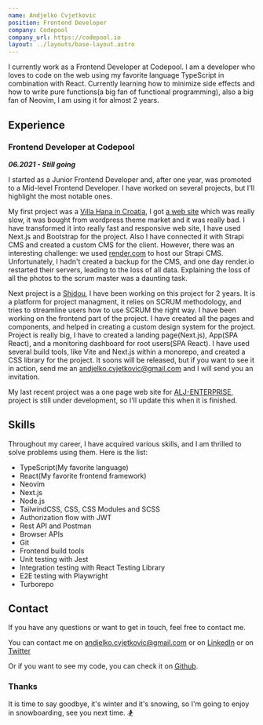 ```yaml
---
name: Andjelko Cvjetkovic
position: Frontend Developer
company: Codepool
company_url: https://codepool.io
layout: ../layouts/base-layout.astro
---
```


I currently work as a Frontend Developer at Codepool. 
I am a developer who loves to code on the web using my favorite language TypeScript in combination with React.
Currently learning how to minimize side effects and how to write pure functions(a big fan of functional programming), also a big fan of Neovim, I am using it for almost 2 years.



## Experience

### Frontend Developer at Codepool

***06.2021 - Still going*** 

I started as a Junior Frontend Developer and, after one year, was promoted to a Mid-level Frontend Developer.
I have worked on several projects, but I'll highlight the most notable ones.


My first project was a [Villa Hana in Croatia](https://villahana-croatia.com/), I got [a web site](https://villa-hana.vercel.app/) which was really slow, it was bought from wordpress theme market and it was really bad.
I have transformed it into really fast and responsive web site, I have used Next.js and Bootstrap for the project.
Also I have connected it with Strapi CMS and created a custom CMS for the client. 
However, there was an interesting challenge: we used [render.com](https://render.com/) to host our Strapi CMS. Unfortunately, I hadn't created a backup for the CMS, and one day render.io restarted their servers, leading to the loss of all data. Explaining the loss of all the photos to the scrum master was a daunting task.


Next project is a [Shidou](https://app.shidou.io), I have been working on this project for 2 years.
It is a platform for project managment, it relies on SCRUM methodology, and tries to streamline users how to use SCRUM the right way.
I have been working on the frontend part of the project. I have created all the pages and components, and helped in creating a custom design system for the project.
Project is really big, I have to created a landing page(Next.js), App(SPA React), and a monitoring dashboard for root users(SPA React). 
I have used several build tools, like Vite and Next.js within a monorepo, and created a CSS library for the project. 
It soons will be released, but if you want to see it in action, send me an [andjelko.cvjetkovic@gmail.com](mailto:andjelko.cvjetkovic@gmail.com) and I will send you an invitation.


My last recent project was a one page web site for [ALJ-ENTERPRISE](https://alj-web.vercel.app/en), project is still under development, so I'll update this when it is finished.



## Skills

Throughout my career, I have acquired various skills, and I am thrilled to solve problems using them.
Here is the list:

 - TypeScript(My favorite language)
 - React(My favorite frontend framework)
 - Neovim
 - Next.js
 - Node.js
 - TailwindCSS, CSS, CSS Modules and SCSS
 - Authorization flow with JWT
 - Rest API and Postman
 - Browser APIs
 - Git
 - Frontend build tools
 - Unit testing with Jest
 - Integration testing with React Testing Library
 - E2E testing with Playwright
 - Turborepo



## Contact

If you have any questions or want to get in touch, feel free to contact me.

You can contact me on [andjelko.cvjetkovic@gmail.com](mailto:andjelko.cvjetkovic@gmail.com)
or on [LinkedIn](https://www.linkedin.com/in/andelkocvjekovic/)
or on [Twitter](https://twitter.com/andjelko_dev)

Or if you want to see my code, you can check it on [Github](https://github.com/andelkocvjetkovic).


### Thanks

It is time to say goodbye, it's winter and it's snowing, so I'm going to enjoy in snowboarding, see you next time. 🏂
